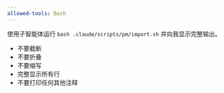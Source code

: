 ```yaml
---
allowed-tools: Bash
---
```


使用子智能体运行 `bash .claude/scripts/pm/import.sh` 并向我显示完整输出。

- 不要截断
- 不要折叠
- 不要缩写
- 完整显示所有行
- 不要打印任何其他注释
